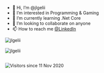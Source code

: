 - 👋 Hi, I’m @jlgelii
- 👀 I’m interested in Programming & Gaming 
- 🌱 I’m currently learning .Net Core
- 💞️ I’m looking to collaborate on anyone
- 📫 How to reach me [@LinkedIn](https://www.linkedin.com/in/jgeli/)


<div>
  <img align="center" src="https://github-readme-stats.vercel.app/api?username=jlgelii&show_icons=true&theme=dark" alt="jlgelii" />
<div/>
<br />
  
<div>
  <img align="center" src="https://github-readme-stats.vercel.app/api/top-langs/?username=jlgelii&layout=compact&hide=html&theme=dark" alt="jlgelii" />
<div/>
<br />

![Visitors since 11 Nov 2020](http://estruyf-github.azurewebsites.net/api/VisitorHit?user=jlgelii&repo=jlgelii&countColor=%237B1E7A)
<!---
jlgelii/jlgelii is a ✨ special ✨ repository because its `README.md` (this file) appears on your GitHub profile.
You can click the Preview link to take a look at your changes.
--->
